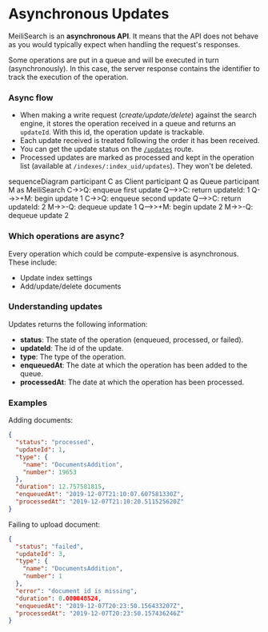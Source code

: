 # Asynchronous Updates

MeiliSearch is an **asynchronous API**. It means that the API does not behave as you would typically expect when handling the request's responses.

Some operations are put in a queue and will be executed in turn (asynchronously). In this case, the server response contains the identifier to track the execution of the operation.

### Async flow

- When making a write request (_create/update/delete_) against the search engine, it stores the operation received in a queue and returns an `updateId`. With this id, the operation update is trackable.
- Each update received is treated following the order it has been received.
- You can get the update status on the [`/updates`](/references/updates.md) route.
- Processed updates are marked as processed and kept in the operation list (available at `/indexes/:index_uid/updates`). They won't be deleted.

<mermaid>
sequenceDiagram
  participant C as Client
  participant Q as Queue
  participant M as MeiliSearch
  C->>Q: enqueue first update
  Q-->>C: return updateId: 1
  Q-->>+M: begin update 1
  C->>Q: enqueue second update
  Q-->>C: return updateId: 2
  M->>-Q: dequeue update 1
  Q-->>+M: begin update 2
  M->>-Q: dequeue update 2
</mermaid>

### Which operations are async?

Every operation which could be compute-expensive is asynchronous. These include:

- Update index settings
- Add/update/delete documents

### Understanding updates

Updates returns the following information:

- **status**: The state of the operation (enqueued, processed, or failed).
- **updateId**: The id of the update.
- **type**: The type of the operation.
- **enqueuedAt**: The date at which the operation has been added to the queue.
- **processedAt**: The date at which the operation has been processed.

### Examples

Adding documents:

```json
{
  "status": "processed",
  "updateId": 1,
  "type": {
    "name": "DocumentsAddition",
    "number": 19653
  },
  "duration": 12.757581815,
  "enqueuedAt": "2019-12-07T21:10:07.607581330Z",
  "processedAt": "2019-12-07T21:10:20.511525620Z"
}
```

Failing to upload document:

```json
{
  "status": "failed",
  "updateId": 3,
  "type": {
    "name": "DocumentsAddition",
    "number": 1
  },
  "error": "document id is missing",
  "duration": 0.000048524,
  "enqueuedAt": "2019-12-07T20:23:50.156433207Z",
  "processedAt": "2019-12-07T20:23:50.157436246Z"
}
```
